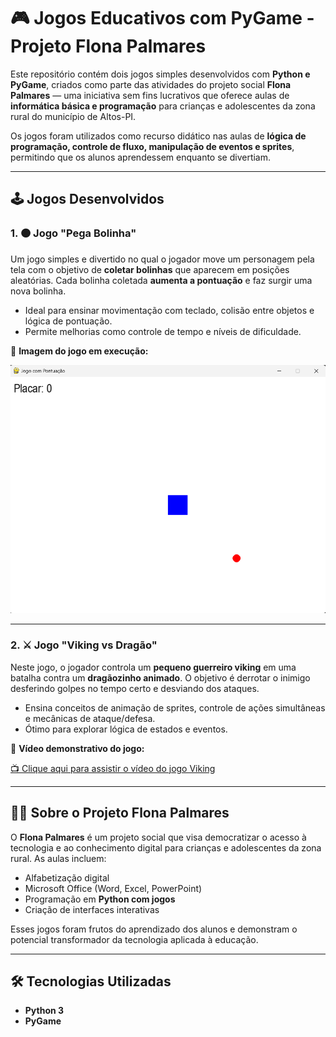 # 🎮 Jogos Educativos com PyGame - Projeto Flona Palmares

Este repositório contém dois jogos simples desenvolvidos com **Python e PyGame**, criados como parte das atividades do projeto social **Flona Palmares** — uma iniciativa sem fins lucrativos que oferece aulas de **informática básica e programação** para crianças e adolescentes da zona rural do município de Altos-PI.

Os jogos foram utilizados como recurso didático nas aulas de **lógica de programação, controle de fluxo, manipulação de eventos e sprites**, permitindo que os alunos aprendessem enquanto se divertiam.

---

## 🕹️ Jogos Desenvolvidos

### 1. 🟠 Jogo "Pega Bolinha"

Um jogo simples e divertido no qual o jogador move um personagem pela tela com o objetivo de **coletar bolinhas** que aparecem em posições aleatórias. Cada bolinha coletada **aumenta a pontuação** e faz surgir uma nova bolinha.

- Ideal para ensinar movimentação com teclado, colisão entre objetos e lógica de pontuação.
- Permite melhorias como controle de tempo e níveis de dificuldade.

📸 **Imagem do jogo em execução:**

![Jogo Pega Bolinha](./resources/jogo_pega_bolinha.png)

---

### 2. ⚔️ Jogo "Viking vs Dragão"

Neste jogo, o jogador controla um **pequeno guerreiro viking** em uma batalha contra um **dragãozinho animado**. O objetivo é derrotar o inimigo desferindo golpes no tempo certo e desviando dos ataques.

- Ensina conceitos de animação de sprites, controle de ações simultâneas e mecânicas de ataque/defesa.
- Ótimo para explorar lógica de estados e eventos.

🎥 **Vídeo demonstrativo do jogo:**

[📺 Clique aqui para assistir o vídeo do jogo Viking](./resources/jogo_viking.mp4)

---

## 👨‍🏫 Sobre o Projeto Flona Palmares

O **Flona Palmares** é um projeto social que visa democratizar o acesso à tecnologia e ao conhecimento digital para crianças e adolescentes da zona rural. As aulas incluem:

- Alfabetização digital
- Microsoft Office (Word, Excel, PowerPoint)
- Programação em **Python com jogos**
- Criação de interfaces interativas

Esses jogos foram frutos do aprendizado dos alunos e demonstram o potencial transformador da tecnologia aplicada à educação.

---

## 🛠️ Tecnologias Utilizadas

- **Python 3**
- **PyGame**